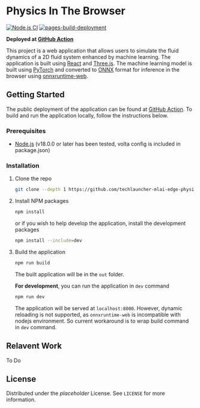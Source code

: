 # Physics In The Browser
[![Node.js CI](https://github.com/techlauncher-mlai-edge-physics/techlauncher-mlai-edge-physics.github.io/actions/workflows/main.yml/badge.svg)](https://github.com/techlauncher-mlai-edge-physics/techlauncher-mlai-edge-physics.github.io/actions/workflows/main.yml) [![pages-build-deployment](https://github.com/techlauncher-mlai-edge-physics/techlauncher-mlai-edge-physics.github.io/actions/workflows/pages/pages-build-deployment/badge.svg)](https://github.com/techlauncher-mlai-edge-physics/techlauncher-mlai-edge-physics.github.io/actions/workflows/pages/pages-build-deployment)

**Deployed at [GitHub Action](https://techlauncher-mlai-edge-physics.github.io)**

This project is a web application that allows users to simulate the fluid dynamics of a 2D fluid system enhanced by machine learning. The application is built using [React](https://reactjs.org/) and [Three.js](https://threejs.org/). The machine learning model is built using [PyTorch](https://pytorch.org/) and converted to [ONNX](https://onnx.ai/) format for inference in the browser using [onnxruntime-web](https://npmjs.com/package/onnxruntime-web).

## Getting Started

The public deployment of the application can be found at [GitHub Action](https://techlauncher-mlai-edge-physics.github.io). To build and run the application locally, follow the instructions below.

### Prerequisites

- [Node.js](https://nodejs.org/en/) (v18.0.0 or later has been tested, volta config is included in package.json)

### Installation

1. Clone the repo

   ```sh
   git clone --depth 1 https://github.com/techlauncher-mlai-edge-physics/physics_in_the_browser.git
   ```

2. Install NPM packages

   ```sh
   npm install
   ```

   or if you wish to help develop the application, install the development packages

   ```sh
   npm install --include=dev
   ```

3. Build the application

   ```sh
   npm run build
   ```

   The built application will be in the `out` folder.

   **For development**, you can run the application in `dev` command

   ```sh
   npm run dev
   ```

   The application will be served at `localhost:8000`. However, dynamic reloading is not supported, as `onnxruntime-web` is incompatible with nodejs environment. So current workaround is to wrap build command in `dev` command.

## Relavent Work

To Do

## License

Distributed under the _placeholder_ License. See `LICENSE` for more information.
